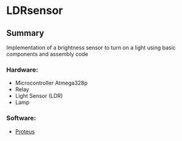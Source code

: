 # LDRsensor

## Summary
Implementation of a brightness sensor to turn on a light using basic components and assembly code

### Hardware:
- Microcontroller Atmega328p
- Relay
- Light Sensor (LDR)
- Lamp


### Software:
- [Proteus](https://www.labcenter.com/) 
